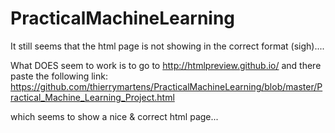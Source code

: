 # PracticalMachineLearning

It still seems that the html page is not showing in the correct format (sigh)....

What DOES seem to work is to go to http://htmlpreview.github.io/
and there paste the following link:
https://github.com/thierrymartens/PracticalMachineLearning/blob/master/Practical_Machine_Learning_Project.html

which seems to show a nice & correct html page...

